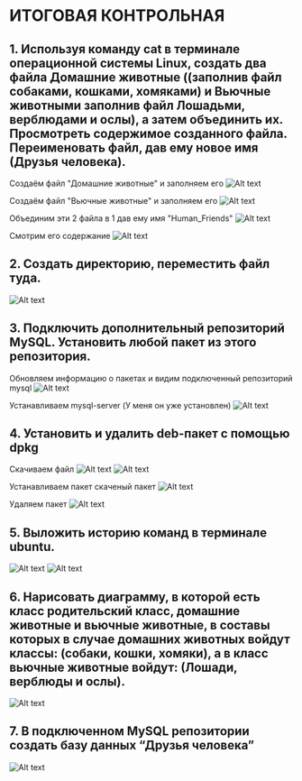 # ИТОГОВАЯ КОНТРОЛЬНАЯ
## 1. Используя команду cat в терминале операционной системы Linux, создать два файла Домашние животные ((заполнив файл собаками, кошками, хомяками) и Вьючные животными заполнив файл Лошадьми, верблюдами и ослы), а затем объединить их. Просмотреть содержимое созданного файла. Переименовать файл, дав ему новое имя (Друзья человека).
Создаём файл "Домашние животные" и заполняем его
![Alt text](image.png)

Создаём файл "Вьючные животные" и заполняем его
![Alt text](image-1.png)

Объединим эти 2 файла в 1 дав ему имя "Human_Friends"
![Alt text](image-2.png)

Смотрим его содержание
![Alt text](image-3.png)

## 2. Создать директорию, переместить файл туда.

![Alt text](image-4.png)

## 3. Подключить дополнительный репозиторий MySQL. Установить любой пакет из этого репозитория.

Обновляем информацию о пакетах и видим подключенный репозиторий mysql
![Alt text](image-5.png)

Устанавливаем mysql-server (У меня он уже установлен)
![Alt text](image-6.png)

## 4. Установить и удалить deb-пакет с помощью dpkg

Скачиваем файл
![Alt text](image-9.png)
![Alt text](image-11.png)

Устанавливаем пакет скаченый пакет
![Alt text](image-12.png)

Удаляем пакет
![Alt text](image-13.png)

## 5. Выложить историю команд в терминале ubuntu.
![Alt text](image-18.png)
![Alt text](image-20.png)

## 6. Нарисовать диаграмму, в которой есть класс родительский класс, домашние животные и вьючные животные, в составы которых в случае домашних животных войдут классы: (собаки, кошки, хомяки), а в класс вьючные животные войдут: (Лошади, верблюды и ослы).
![Alt text](Images/%D0%91%D0%B5%D0%B7%D1%8B%D0%BC%D1%8F%D0%BD%D0%BD%D1%8B%D0%B9.png)

## 7. В подключенном MySQL репозитории создать базу данных “Друзья человека”

![Alt text](image.png)

